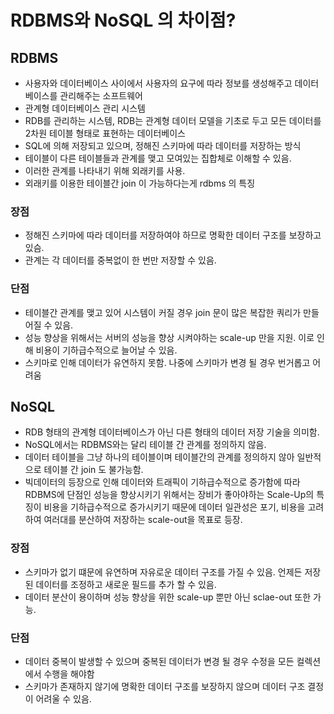 # RDBMS와 NoSQL 의 차이점?
## RDBMS
- 사용자와 데이터베이스 사이에서 사용자의 요구에 따라 정보를 생성해주고 데이터베이스를 관리해주는 소프트웨어
- 관계형 데이터베이스 관리 시스템
- RDB를 관리하는 시스템, RDB는 관계형 데이터 모델을 기초로 두고 모든 데이터를 2차원 테이블 형태로 표현하는 데이터베이스
- SQL에 의해 저장되고 있으며, 정해진 스키마에 따라 데이터를 저장하는 방식
- 테이블이 다른 테이블들과 관계를 맺고 모여있는 집합체로 이해할 수 있음.
- 이러한 관계를 나타내기 위해 외래키를 사용.
- 외래키를 이용한 테이블간 join 이 가능하다는게 rdbms 의 특징

### 장점
- 정해진 스키마에 따라 데이터를 저장하여야 하므로 명확한 데이터 구조를 보장하고 있슴.
- 관계는 각 데이터를 중복없이 한 번만 저장할 수 있음.

### 단점
- 테이블간 관계를 맺고 있어 시스템이 커질 경우 join 문이 많은 복잡한 쿼리가 만들어질 수 있음.
- 성능 향상을 위해서는 서버의 성능을 향상 시켜야하는 scale-up 만을 지원. 이로 인해 비용이 기하급수적으로 늘어날 수 있음.
- 스키마로 인해 데이터가 유연하지 못함. 나중에 스키마가 변경 될 경우 번거롭고 어려움


## NoSQL
- RDB 형태의 관계형 데이터베이스가 아닌 다른 형태의 데이터 저장 기술을 의미함.
- NoSQL에서는 RDBMS와는 달리 테이블 간 관계를 정의하지 않음.
- 데이터 테이블을 그냥 하나의 테이블이며 테이블간의 관계를 정의하지 않아 일반적으로 테이블 간 join 도 불가능함.
- 빅데이터의 등장으로 인해 데이터와 트래픽이 기하급수적으로 증가함에 따라 RDBMS에 단점인 성능을 향상시키기 위해서는 장비가 좋아야하는 Scale-Up의 특징이 비용을 기하급수적으로 증가시키기 때문에 데이터 일관성은 포기, 비용을 고려하여 여러대를 분산하여 저장하는 scale-out을 목표로 등장.

### 장점
- 스키마가 없기 떄문에 유연하며 자유로운 데이터 구조를 가질 수 있음. 언제든 저장된 데이터를 조정하고 새로운 필드를 추가 할 수 있음.
- 데이터 분산이 용이하며 성능 향상을 위한 scale-up 뿐만 아닌 sclae-out 또한 가능.

### 단점
- 데이터 중복이 발생할 수 있으며 중복된 데이터가 변경 될 경우 수정을 모든 컬렉션에서 수행을 해야함
- 스키마가 존재하지 않기에 명확한 데이터 구조를 보장하지 않으며 데이터 구조 결정이 어려울 수 있음.
